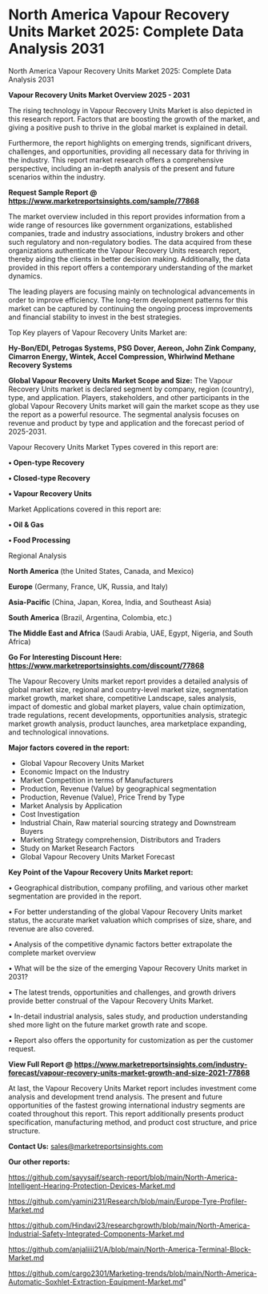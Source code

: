 # North America Vapour Recovery Units Market 2025: Complete Data Analysis 2031
 North America Vapour Recovery Units Market 2025: Complete Data Analysis 2031

<Strong> Vapour Recovery Units Market Overview 2025 - 2031</strong>

The rising technology in Vapour Recovery Units Market is also depicted in this research report. Factors that are boosting the growth of the market, and giving a positive push to thrive in the global market is explained in detail.

Furthermore, the report highlights on emerging trends, significant drivers, challenges, and opportunities, providing all necessary data for thriving in the industry. This report market research offers a comprehensive perspective, including an in-depth analysis of the present and future scenarios within the industry.

<strong>Request Sample Report @ <a href=https://www.marketreportsinsights.com/sample/77868>https://www.marketreportsinsights.com/sample/77868</a></strong>

The market overview included in this report provides information from a wide range of resources like government organizations, established companies, trade and industry associations, industry brokers and other such regulatory and non-regulatory bodies. The data acquired from these organizations authenticate the Vapour Recovery Units research report, thereby aiding the clients in better decision making. Additionally, the data provided in this report offers a contemporary understanding of the market dynamics.

The leading players are focusing mainly on technological advancements in order to improve efficiency. The long-term development patterns for this market can be captured by continuing the ongoing process improvements and financial stability to invest in the best strategies.

Top Key players of Vapour Recovery Units Market are:

<strong>Hy-Bon/EDI, Petrogas Systems, PSG Dover, Aereon, John Zink Company, Cimarron Energy, Wintek, Accel Compression, Whirlwind Methane Recovery Systems</strong>

<strong><b>Global Vapour Recovery Units Market Scope and Size:</b></strong>
The Vapour Recovery Units market is declared segment by company, region (country), type, and application. Players, stakeholders, and other participants in the global Vapour Recovery Units market will gain the market scope as they use the report as a powerful resource. The segmental analysis focuses on revenue and product by type and application and the forecast period of 2025-2031.

Vapour Recovery Units Market Types covered in this report are:

<strong>• Open-type Recovery

• Closed-type Recovery

• Vapour Recovery Units</strong>

Market Applications covered in this report are:

<strong>• Oil & Gas

• Food Processing</strong> 

Regional Analysis

<strong>North America</strong> (the United States, Canada, and Mexico)

<strong>Europe</strong> (Germany, France, UK, Russia, and Italy)

<strong>Asia-Pacific</strong> (China, Japan, Korea, India, and Southeast Asia)

<strong>South America</strong> (Brazil, Argentina, Colombia, etc.)

<strong>The Middle East and Africa</strong> (Saudi Arabia, UAE, Egypt, Nigeria, and South Africa)

<strong>Go For Interesting Discount Here: <a href=https://www.marketreportsinsights.com/discount/77868>https://www.marketreportsinsights.com/discount/77868</a></strong>

The Vapour Recovery Units market report provides a detailed analysis of global market size, regional and country-level market size, segmentation market growth, market share, competitive Landscape, sales analysis, impact of domestic and global market players, value chain optimization, trade regulations, recent developments, opportunities analysis, strategic market growth analysis, product launches, area marketplace expanding, and technological innovations.

<strong><b>Major factors covered in the report:</b></strong>
<ul>
  <li>Global Vapour Recovery Units Market </li>
  <li>Economic Impact on the Industry</li>
  <li>Market Competition in terms of Manufacturers</li>
  <li>Production, Revenue (Value) by geographical segmentation</li>
  <li>Production, Revenue (Value), Price Trend by Type</li>
  <li>Market Analysis by Application</li>
  <li>Cost Investigation</li>
  <li>Industrial Chain, Raw material sourcing strategy and Downstream Buyers</li>
  <li>Marketing Strategy comprehension, Distributors and Traders</li>
  <li>Study on Market Research Factors</li>
  <li>Global Vapour Recovery Units Market Forecast</li>
</ul>

<strong><b>Key Point of the Vapour Recovery Units Market report:</b></strong>

• Geographical distribution, company profiling, and various other market segmentation are provided in the report.

• For better understanding of the global Vapour Recovery Units market status, the accurate market valuation which comprises of size, share, and revenue are also covered.

• Analysis of the competitive dynamic factors better extrapolate the complete market overview

• What will be the size of the emerging Vapour Recovery Units market in 2031?

• The latest trends, opportunities and challenges, and growth drivers provide better construal of the Vapour Recovery Units Market.

• In-detail industrial analysis, sales study, and production understanding shed more light on the future market growth rate and scope.

• Report also offers the opportunity for customization as per the customer request.

<strong><b>View Full Report @ <a href=https://www.marketreportsinsights.com/industry-forecast/vapour-recovery-units-market-growth-and-size-2021-77868>https://www.marketreportsinsights.com/industry-forecast/vapour-recovery-units-market-growth-and-size-2021-77868</a></b></strong>


At last, the Vapour Recovery Units Market report includes investment come analysis and development trend analysis. The present and future opportunities of the fastest growing international industry segments are coated throughout this report. This report additionally presents product specification, manufacturing method, and product cost structure, and price structure.

<strong>Contact Us:</strong>
sales@marketreportsinsights.com

<strong>Our other reports:</strong>

<a href=https://github.com/sayysaif/search-report/blob/main/North-America-Intelligent-Hearing-Protection-Devices-Market.md>https://github.com/sayysaif/search-report/blob/main/North-America-Intelligent-Hearing-Protection-Devices-Market.md</a>

<a href=https://github.com/yamini231/Research/blob/main/Europe-Tyre-Profiler-Market.md>https://github.com/yamini231/Research/blob/main/Europe-Tyre-Profiler-Market.md</a>

<a href=https://github.com/Hindavi23/researchgrowth/blob/main/North-America-Industrial-Safety-Integrated-Components-Market.md>https://github.com/Hindavi23/researchgrowth/blob/main/North-America-Industrial-Safety-Integrated-Components-Market.md</a>

<a href=https://github.com/anjaliiii21/A/blob/main/North-America-Terminal-Block-Market.md>https://github.com/anjaliiii21/A/blob/main/North-America-Terminal-Block-Market.md</a>

<a href=https://github.com/cargo2301/Marketing-trends/blob/main/North-America-Automatic-Soxhlet-Extraction-Equipment-Market.md>https://github.com/cargo2301/Marketing-trends/blob/main/North-America-Automatic-Soxhlet-Extraction-Equipment-Market.md</a>"
